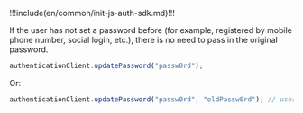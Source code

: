 !!!include(en/common/init-js-auth-sdk.md)!!!

If the user has not set a password before (for example, registered by mobile phone number, social login, etc.), there is no need to pass in the original password.

```javascript
authenticationClient.updatePassword("passw0rd");
```

Or:

```javascript
authenticationClient.updatePassword("passw0rd", "oldPassw0rd"); // user set a password before
```

